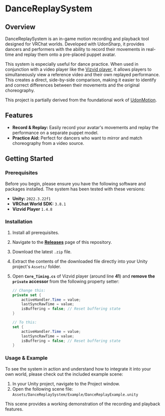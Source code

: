 ﻿# DanceReplaySystem

## Overview

DanceReplaySystem is an in-game motion recording and playback tool designed for VRChat worlds. Developed with UdonSharp, it provides dancers and performers with the ability to record their movements in real-time and replay them onto a pre-placed puppet avatar.

This system is especially useful for dance practice. When used in conjunction with a video player like the [Vizvid player](https://github.com/JLChnToZ/VVMW/), it allows players to simultaneously view a reference video and their own replayed performance. This creates a direct, side-by-side comparison, making it easier to identify and correct differences between their movements and the original choreography.

This project is partially derived from the foundational work of [UdonMotion](https://gitlab.com/lox9973/UdonMotion).

## Features

* **Record & Replay:** Easily record your avatar's movements and replay the performance on a separate puppet model.
* **Practice Aid:** Perfect for dancers who want to mirror and match choreography from a video source.

## Getting Started

### Prerequisites

Before you begin, please ensure you have the following software and packages installed. The system has been tested with these versions:

* **Unity:** `2022.3.22f1`
* **VRChat World SDK:** `3.8.1`
* **Vizvid Player** `1.4.8`
### Installation

1. Install all prerequisites.
2. Navigate to the [**Releases**](https://github.com/turingcat0/UdonDanceReplaySystem/releases) page of this repository.
3. Download the latest `.zip` file.
4. Extract the contents of the downloaded file directly into your Unity project's `Assets/` folder.
5. Open **`Core_Timing.cs`** of Vizvid player (around line **41**) and **remove the `private` accessor** from the following property setter:

   ```csharp
   // Change this:
   private set {
       activeHandler.Time = value;
       lastSyncRawTime = value;
       isBuffering = false; // Reset buffering state
   }

   // To this:
   set {
       activeHandler.Time = value;
       lastSyncRawTime = value;
       isBuffering = false; // Reset buffering state
   }

### Usage & Example

To see the system in action and understand how to integrate it into your own world, please check out the included example scene:

1.  In your Unity project, navigate to the Project window.
2.  Open the following scene file: `Assets/DanceReplaySystem/Example/DanceReplayExample.unity`

This scene provides a working demonstration of the recording and playback features.